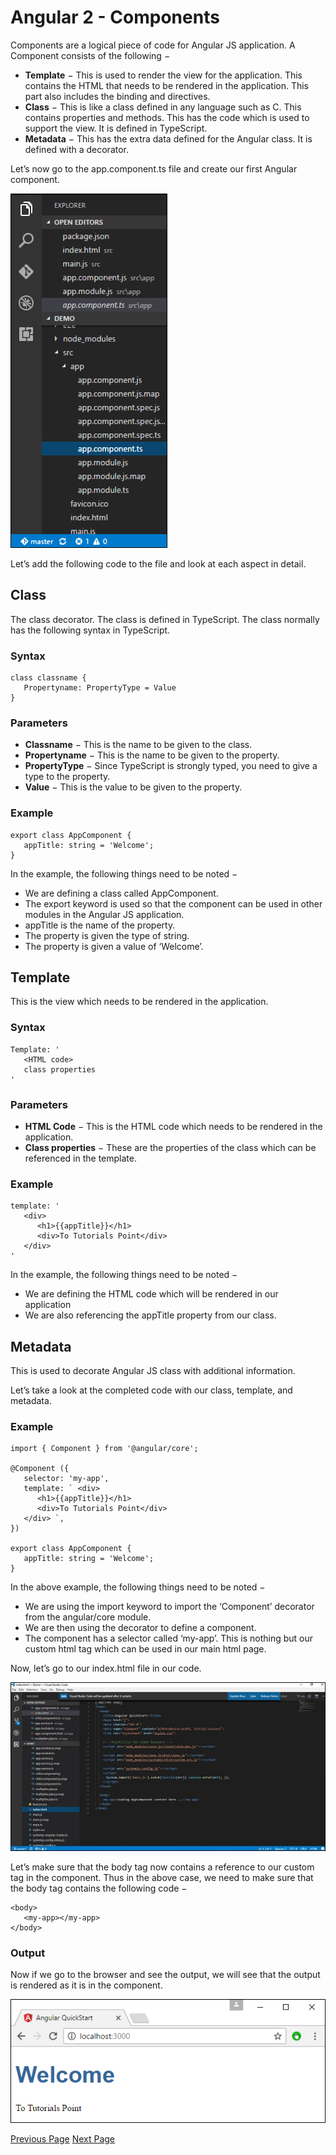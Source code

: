 # Angular 2 - Components
Components are a logical piece of code for Angular JS application. A Component consists of the following −

   * **Template** − This is used to render the view for the application. This contains the HTML that needs to be rendered in the application. This part also includes the binding and directives.
   * **Class** − This is like a class defined in any language such as C. This contains properties and methods. This has the code which is used to support the view. It is defined in TypeScript.
   * **Metadata** − This has the extra data defined for the Angular class. It is defined with a decorator.

Let’s now go to the app.component.ts file and create our first Angular component.

![First Angular Component](../angular2/images/first_angular_component.jpg)

Let’s add the following code to the file and look at each aspect in detail.

## Class
The class decorator. The class is defined in TypeScript. The class normally has the following syntax in TypeScript.

### Syntax
```
class classname {
   Propertyname: PropertyType = Value
}
```
### Parameters
   * **Classname** − This is the name to be given to the class.
   * **Propertyname** − This is the name to be given to the property.
   * **PropertyType** − Since TypeScript is strongly typed, you need to give a type to the property.
   * **Value** − This is the value to be given to the property.

### Example
```
export class AppComponent {
   appTitle: string = 'Welcome';
}
```
In the example, the following things need to be noted −

   * We are defining a class called AppComponent.
   * The export keyword is used so that the component can be used in other modules in the Angular JS application.
   * appTitle is the name of the property.
   * The property is given the type of string.
   * The property is given a value of ‘Welcome’.

## Template
This is the view which needs to be rendered in the application.

### Syntax
```
Template: '
   <HTML code>
   class properties
'
```
### Parameters
   * **HTML Code** − This is the HTML code which needs to be rendered in the application.
   * **Class properties** − These are the properties of the class which can be referenced in the template.

### Example
```
template: '
   <div>
      <h1>{{appTitle}}</h1>
      <div>To Tutorials Point</div>
   </div>
'
```
In the example, the following things need to be noted −

   * We are defining the HTML code which will be rendered in our application
   * We are also referencing the appTitle property from our class.

## Metadata
This is used to decorate Angular JS class with additional information.

Let’s take a look at the completed code with our class, template, and metadata.

### Example
```
import { Component } from '@angular/core';

@Component ({
   selector: 'my-app',
   template: ` <div>
      <h1>{{appTitle}}</h1>
      <div>To Tutorials Point</div>
   </div> `,
})

export class AppComponent {
   appTitle: string = 'Welcome';
}
```
In the above example, the following things need to be noted −

   * We are using the import keyword to import the ‘Component’ decorator from the angular/core module.
   * We are then using the decorator to define a component.
   * The component has a selector called ‘my-app’. This is nothing but our custom html tag which can be used in our main html page.

Now, let’s go to our index.html file in our code.

![Demo App](../angular2/images/demo_app.jpg)

Let’s make sure that the body tag now contains a reference to our custom tag in the component. Thus in the above case, we need to make sure that the body tag contains the following code −

```
<body>
   <my-app></my-app>
</body>
```
### Output
Now if we go to the browser and see the output, we will see that the output is rendered as it is in the component.

![Output](../angular2/images/output.jpg)


[Previous Page](../angular2/angular2_architecture.md) [Next Page](../angular2/angular2_templates.md) 
